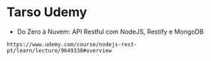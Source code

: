# Tarso Udemy

* Do Zero à Nuvem: API Restful com NodeJS, Restify e MongoDB

```
https://www.udemy.com/course/nodejs-rest-pt/learn/lecture/9649338#overview
```